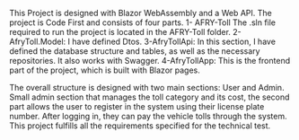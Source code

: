 This Project is designed with Blazor WebAssembly and a Web API. The project is Code First and consists of four parts. 
1- AFRY-Toll The .sln file required to run the project is located in the AFRY-Toll folder. 
2-AfryToll.Model: I have defined Dtos. 
3-AfryTollApi: In this section, I have defined the database structure and tables, as well as the necessary repositories. It also works with Swagger. 
4-AfryTollApp: This is the frontend part of the project, which is built with Blazor pages.

The overall structure is designed with two main sections: User and Admin. Small admin section that manages the toll category and its cost, 
the second part allows the user to register in the system using their license plate number. After logging in, they can pay the vehicle tolls through the system. 
This project fulfills all the requirements specified for the technical test.
